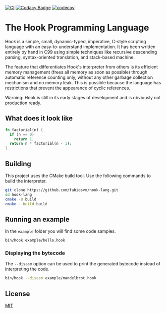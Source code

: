 
[![CI](https://github.com/fabiosvm/hook-lang/actions/workflows/ci.yml/badge.svg?branch=main)](https://github.com/fabiosvm/hook-lang/actions/workflows/ci.yml)
[![Codacy Badge](https://app.codacy.com/project/badge/Grade/f2f1345083c1455683dabcf48b0ea6dd)](https://www.codacy.com/gh/fabiosvm/hook-lang/dashboard?utm_source=github.com&amp;utm_medium=referral&amp;utm_content=fabiosvm/hook-lang&amp;utm_campaign=Badge_Grade)
[![codecov](https://codecov.io/gh/fabiosvm/hook-lang/branch/main/graph/badge.svg?token=mkmMpfS1yu)](https://codecov.io/gh/fabiosvm/hook-lang)

# The Hook Programming Language

Hook is a simple, small, dynamic-typed, imperative, C-style scripting language with an easy-to-understand implementation. It has been written entirely by hand in C99 using simple techniques like recursive descending parsing, syntax-oriented translation, and stack-based machine.

The feature that differentiates Hook's interpreter from others is its efficient memory management (frees all memory as soon as possible) through automatic reference counting only, without any other garbage collection mechanism and no memory leak. This is possible because the language has restrictions that prevent the appearance of cyclic references.

Warning: Hook is still in its early stages of development and is obviously not production ready. 

## What does it look like 

```rust
fn factorial(n) {
  if (n == 0)
    return 1;
  return n * factorial(n - 1);
}
```

## Building

This project uses the CMake build tool. Use the following commands to build the interpreter.

```bash
git clone https://github.com/fabiosvm/hook-lang.git
cd hook-lang
cmake -B build
cmake --build build
```

## Running an example

In the `example` folder you will find some code samples.

```bash
bin/hook example/hello.hook
```

### Displaying the bytecode

The `--disasm` option can be used to print the generated bytecode instead of interpreting the code.

```bash
bin/hook --disasm example/mandelbrot.hook
```

## License

[MIT](https://choosealicense.com/licenses/mit/)
